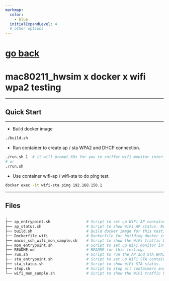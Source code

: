 ```yaml
---
markmap:
  color:
    - blue
  initialExpandLevel: 4
  # other options
---
```


# [go back](../index.html)
# mac80211_hwsim x docker x wifi wpa2 testing

---

## Quick Start

---

- Build docker image
```bash
./build.sh
```
- Run container to create ap / sta WPA2 and DHCP connection. 
```bash
./run.sh 1  # it will prompt 60s for you to sniffer wifi monitor interface. 
# or
./run.sh
```
- Use container wifi-ap / wifi-sta to do ping test. 
```bash
docker exec -it wifi-sta ping 192.168.150.1
```

---

## Files

```bash
.
├── ap_entrypoint.sh                # Script to set up WiFi AP container. (hostapd, dnsmasq, ip addr) 
├── ap_status.sh                    # Script to show WiFi AP status. Need to use in container 'wifi-ap'. 
├── build.sh                        # Build docker image for this testing.  
├── Dockerfile.wifi                 # Dockerfile for building docker image.  
├── macos_ssh_wifi_mon_sample.sh    # Script to show the WiFi traffic between Ubuntu AP and STA container on macOS.                
├── mon_entrypoint.sh               # Script to set up WiFi monitor interface.    
├── README.md                       # README for this testing.  
├── run.sh                          # Script to run the AP and STA WPA2 testing. 
├── sta_entrypoint.sh               # Script to set up WiFi STA container. (wpa_supplicant, dhclient)
├── sta_status.sh                   # Script to show WiFi STA status. 
├── stop.sh                         # Script to stop all containers and mac80211_hwsim. 
└── wifi_mon_sample.sh              # Script to show the WiFi traffic between AP and STA container on Ubuntu PC. 
```


